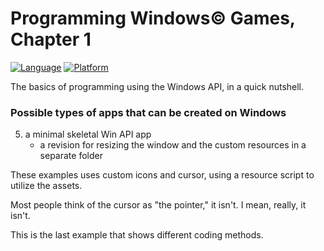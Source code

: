 # Programming Windows© Games, Chapter 1
[![Language](https://img.shields.io/badge/Language%20-C++-blue.svg)](https://github.com/GeorgePimpleton/Win32-games/)
[![Platform](https://img.shields.io/badge/Platform%20-Win32-blue.svg)](https://github.com/GeorgePimpleton/Win32-games/)

The basics of programming using the Windows API, in a quick nutshell.  

### Possible types of apps that can be created on Windows
5. a minimal skeletal Win API app
   + a revision for resizing the window and the custom resources in a separate folder
   
These examples uses custom icons and cursor, using a resource script to utilize the assets.

Most people think of the cursor as "the pointer," it isn't.  I mean, really, it isn't.

This is the last example that shows different coding methods.

